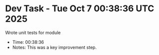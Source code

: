 # Dev Task - Tue Oct  7 00:38:36 UTC 2025
Wrote unit tests for module
- Time: 00:38:36
- Notes: This was a key improvement step.
